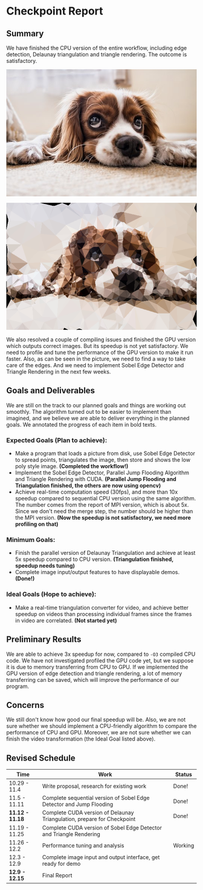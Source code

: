 # Checkpoint Report

## Summary

We have finished the CPU version of the entire workflow, including edge detection, Delaunay triangulation and triangle rendering. The outcome is satisfactory. 

![](dog.jpg)

 

![](triangle.png)

We also resolved a couple of compiling issues and finished the GPU version which outputs correct images. But its speedup is not yet satisfactory. We need to profile and tune the performance of the GPU version to make it run faster. Also, as can be seen in the picture, we need to find a way to take care of the edges. And we need to implement Sobel Edge Detector and Triangle Rendering in the next few weeks.

## Goals and Deliverables

We are still on the track to our planned goals and things are working out smoothly. The algorithm turned out to be easier to implement than imagined, and we believe we are able to deliver everything in the planned goals. We annotated the progress of each item in bold texts.

### Expected Goals (Plan to achieve):

- Make a program that loads a picture from disk, use Sobel Edge Detector to spread points, triangulates the image, then store and shows the low poly style image. **(Completed the workflow!)**
- Implement the Sobel Edge Detector, Parallel Jump Flooding Algorithm and Triangle Rendering with CUDA. **(Parallel Jump Flooding and Triangulation finished, the others are now using opencv)**
- Achieve real-time computation speed (30fps), and more than 10x speedup compared to sequential CPU version using the same algorithm. The number comes from the report of MPI version, which is about 5x. Since we don't need the merge step, the number should be higher than the MPI version.  **(Now the speedup is not satisfactory, we need more profiling on that)**

### Minimum Goals:

- Finish the parallel version of Delaunay Triangulation and achieve at least 5x speedup compared to CPU version. **(Triangulation finished, speedup needs tuning)**
- Complete image input/output features to have displayable demos. **(Done!)**

### Ideal Goals (Hope to achieve):

- Make a real-time triangulation converter for video, and achieve better speedup on videos than processing individual frames since the frames in video are correlated. **(Not started yet)**

## Preliminary Results

We are able to achieve 3x speedup for now, compared to `-O3` compiled CPU code. We have not investigated profiled the GPU code yet, but we suppose it is due to memory transferring from CPU to GPU. If we implemented the GPU version of edge detection and triangle rendering, a lot of memory transferring can be saved, which will improve the performance of our program.

## Concerns

We still don't know how good our final speedup will be. Also, we are not sure whether we should implement a CPU-friendly algorithm to compare the performance of CPU and GPU. Moreover, we are not sure whether we can finish the video transformation (the Ideal Goal listed above).

## Revised Schedule

| Time              | Work                                                         | Status  |
| ----------------- | ------------------------------------------------------------ | ------- |
| 10.29 - 11.4      | Write proposal, research for existing work                   | Done!   |
| 11.5 - 11.11      | Complete sequential version of Sobel Edge Detector and Jump Flooding | Done!   |
| **11.12 - 11.18** | Complete CUDA version of Delaunay Triangulation, prepare for Checkpoint | Done!   |
| 11.19 - 11.25     | Complete CUDA version of Sobel Edge Detector and Triangle Rendering |         |
| 11.26 - 12.2      | Performance tuning and analysis                              | Working |
| 12.3 - 12.9       | Complete image input and output interface, get ready for demo |         |
| **12.9 - 12.15**  | Final Report                                                 |         |